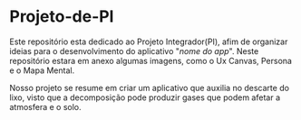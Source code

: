 # Projeto-de-PI

Este repositório esta dedicado ao Projeto Integrador(PI), afim de organizar ideias para o desenvolvimento do aplicativo "*nome do app*".
Neste repositório estara em anexo algumas imagens, como o Ux Canvas, Persona e o Mapa Mental.

Nosso projeto se resume em criar um aplicativo que auxilia no descarte do lixo, visto que a decomposição pode produzir gases que podem afetar a atmosfera e o solo. 
